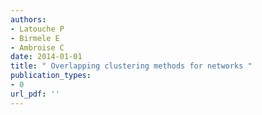 ```yaml
---
authors: 
- Latouche P 
- Birmele E 
- Ambroise C 
date: 2014-01-01
title: " Overlapping clustering methods for networks "
publication_types:
- 0
url_pdf: ''
---
```

